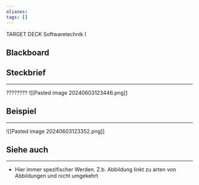 ```yaml
---
aliases: 
tags: []
---
```


TARGET DECK
Softwaretechnik I

Blackboard
--
## Steckbrief
***
????????
![[Pasted image 20240603123446.png]]
## Beispiel
***
![[Pasted image 20240603123352.png]]
## Siehe auch
***
* Hier immer spezifischer Werden. Z.b. Abbildung linkt zu arten von Abbildungen und nicht umgekehrt